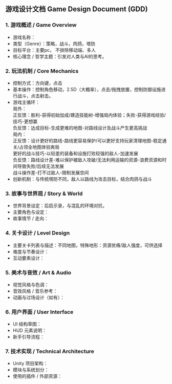 ## 游戏设计文档 Game Design Document (GDD)

### 1\. 游戏概述 / Game Overview

- 游戏名称：  
- 类型（Genre）：策略，战斗，肉鸽，塔防  
- 目标平台：主要pc， 不排除移动端、多人  
- 核心理念 / 哲学主题：引发对人类与AI的思考。


### 2\. 玩法机制 / Core Mechanics

- 控制方式：方向键，点击  
- 基本操作：控制角色移动，2.5D（大概率），点击/拖拽放置，控制防御设施进行战斗，点击射击。  
- 游戏主循环：  
  局外：  
  正反馈：胜利-获得初始加成/建造技能树-增强局内体验；失败-获得游戏经验/技巧-更想赢  
  负反馈：达成目标-生成更难的地图-对路线设计及战斗产生更高挑战  
  局内：  
  正反馈：设计更好的路线-路线更容易保护/可以更好支持玩家清理地图-稳定通关/占领全地图体验爽局  
  更好的战斗技巧-以较差的装备和设施打败较强的敌人-加速发展  
  负反馈：路线设计差-难以保护被敌人攻破/无法利用运输的资源-浪费资源和时间导致失败/后续无法发展  
  战斗操作差-打不过敌人-限制发展空间  
- 创新机制：与传统塔防不同，敌人以路线为攻击目标，结合肉鸽与战斗

### 3\. 故事与世界观 / Story & World

- 世界背景设定：后启示录，与混乱的环境对抗，  
- 主要角色与设定：  
- 故事情节 / 走向：

### 4\. 关卡设计 / Level Design

- 主要关卡列表与描述：不同地图，特殊地形：资源贫瘠/敌人强度，可供选择  
- 难度与节奏设计：  
- 互动要素设计：

### 5\. 美术与音效 / Art & Audio

- 视觉风格与色调：  
- 音效风格 / 音乐参考：  
- 动画与过场设计（如有）：

### 6\. 用户界面 / User Interface

- UI 结构草图：  
- HUD 元素说明：  
- 新手引导流程：

### 7\. 技术实现 / Technical Architecture

- Unity 项目架构：  
- 模块与系统划分：  
- 使用的插件 / 外部资源：

